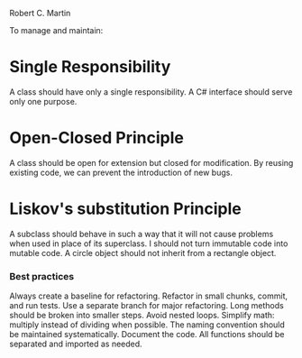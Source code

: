 Robert C. Martin

To manage and maintain:

# Single Responsibility
A class should have only a single responsibility.
A C# interface should serve only one purpose.

# Open-Closed Principle
A class should be open for extension but closed for modification.
By reusing existing code, we can prevent the introduction of new bugs.

# Liskov's substitution Principle
A subclass should behave in such a way that it will not cause problems when used in place of its superclass.
I should not turn immutable code into mutable code.
A circle object should not inherit from a rectangle object.


### Best practices
Always create a baseline for refactoring.
Refactor in small chunks, commit, and run tests.
Use a separate branch for major refactoring.
Long methods should be broken into smaller steps.
Avoid nested loops.
Simplify math: multiply instead of dividing when possible.
The naming convention should be maintained systematically.
Document the code.
All functions should be separated and imported as needed.